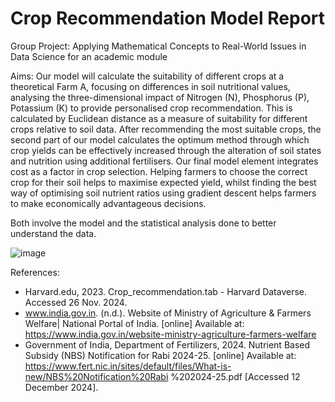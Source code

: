 # Crop Recommendation Model Report

Group Project: Applying Mathematical Concepts to Real-World Issues in Data Science for an academic module 

Aims:
Our model will calculate the suitability of different crops at a theoretical Farm A, focusing on differences in soil nutritional values, analysing the three-dimensional impact of Nitrogen (N), Phosphorus (P), Potassium (K) to provide personalised crop recommendation. This is calculated by Euclidean distance as a measure of suitability for different crops relative to soil data. After recommending the most suitable crops, the second part of our model calculates the optimum method through which crop yields can be effectively increased through the alteration of soil states and nutrition using additional fertilisers. Our final model element integrates cost as a factor in crop selection. Helping farmers to choose the correct crop for their soil helps to maximise expected yield, whilst finding the best way of optimising soil nutrient ratios using gradient descent helps farmers to make economically advantageous decisions.

Both involve the model and the statistical analysis done to better understand the data.

![image](https://github.com/user-attachments/assets/315dd818-007d-4219-975f-e60de3f62fc6)

























References:

- Harvard.edu, 2023. Crop_recommendation.tab - Harvard Dataverse. Accessed 26 Nov. 2024.
- www.india.gov.in. (n.d.). Website of Ministry of Agriculture & Farmers Welfare| National
Portal of India. [online] Available at:
https://www.india.gov.in/website-ministry-agriculture-farmers-welfare
- Government of India, Department of Fertilizers, 2024. Nutrient Based Subsidy (NBS)
Notification for Rabi 2024-25. [online] Available at:
https://www.fert.nic.in/sites/default/files/What-is-new/NBS%20Notification%20Rabi
%202024-25.pdf [Accessed 12 December 2024].


